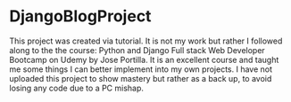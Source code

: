 # DjangoBlogProject

This project was created via tutorial. 
It is not my work but rather I followed along to the the course: Python and Django Full stack Web Developer Bootcamp on Udemy by Jose Portilla.
It is an excellent course and taught me some things I can better implement into my own projects.
I have not uploaded this project to show mastery but rather as a back up, to avoid losing any code due to a PC mishap.
